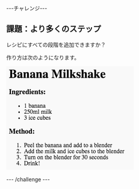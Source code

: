 \---チャレンジ\---

## 課題：より多くのステップ

レシピにすべての段階を追加できますか？

作り方は次のようになります。

![スクリーンショット](images/recipe-more-method.png)

\--- /challenge \---